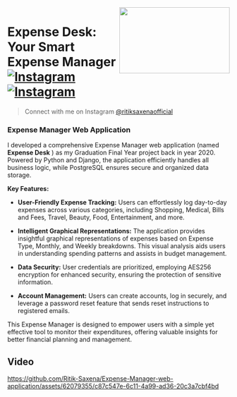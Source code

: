 <img src="https://github.com/Ritik-Saxena/Expense-Manager-web-application/assets/62079355/3644d5ff-b2e6-4f7a-89b0-347b48ed3592" align="right" style: height=150 width=250/>


# Expense Desk: Your Smart Expense Manager <br> [![Instagram](https://img.shields.io/twitter/url?label=%40ritiksaxenaofficial&logo=Instagram&style=social&url=https%3A%2F%2Fwww.instagram.com%2Fritiksaxenaofficial%2F)](https://www.instagram.com/ritiksaxenaofficial/)&nbsp;[![Instagram](https://img.shields.io/twitter/url?label=%40ultimateflutter&logo=Instagram&style=social&url=https%3A%2F%2Fwww.instagram.com%2Fultimateflutter%2F)](https://www.instagram.com/ultimateflutter/)
> Connect with me on Instagram <a href='https://www.instagram.com/ritiksaxenaofficial/'>@ritiksaxenaofficial</a>



### Expense Manager Web Application

I developed a comprehensive Expense Manager web application (named **Expense Desk** ) as my Graduation Final Year project back in year 2020. Powered by Python and Django, the application efficiently handles all business logic, while PostgreSQL ensures secure and organized data storage.

**Key Features:**
- **User-Friendly Expense Tracking:** Users can effortlessly log day-to-day expenses across various categories, including Shopping, Medical, Bills and Fees, Travel, Beauty, Food, Entertainment, and more.

- **Intelligent Graphical Representations:** The application provides insightful graphical representations of expenses based on Expense Type, Monthly, and Weekly breakdowns. This visual analysis aids users in understanding spending patterns and assists in budget management.

- **Data Security:** User credentials are prioritized, employing AES256 encryption for enhanced security, ensuring the protection of sensitive information.

- **Account Management:** Users can create accounts, log in securely, and leverage a password reset feature that sends reset instructions to registered emails.

This Expense Manager is designed to empower users with a simple yet effective tool to monitor their expenditures, offering valuable insights for better financial planning and management.

## Video

https://github.com/Ritik-Saxena/Expense-Manager-web-application/assets/62079355/c87c547e-6c11-4a99-ad36-20c3a7cbf4bd

